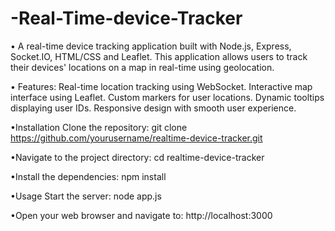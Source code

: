 # -Real-Time-device-Tracker
•	A real-time device tracking application built with Node.js, Express, Socket.IO, HTML/CSS and Leaflet. This application allows users to track their devices' locations on a map in real-time using geolocation.

•	Features: Real-time location tracking using WebSocket. Interactive map interface using Leaflet. Custom markers for user locations. Dynamic tooltips displaying user IDs. Responsive design with smooth user experience.


•Installation
Clone the repository:
git clone https://github.com/yourusername/realtime-device-tracker.git

•Navigate to the project directory:
cd realtime-device-tracker

•Install the dependencies:
npm install


•Usage
Start the server:
node app.js

•Open your web browser and navigate to:
http://localhost:3000
